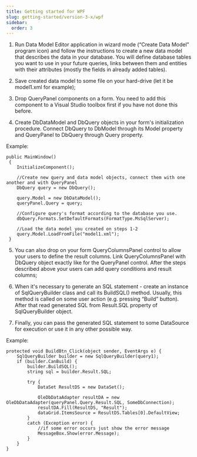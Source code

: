 ```yaml
---
title: Getting started for WPF
slug: getting-started/version-3-x/wpf
sidebar:
  order: 3
---
```


1) Run Data Model Editor application in wizard mode (“Create Data Model” program icon) and follow the instructions to create a new data model that describes the data in your database. You will define database tables you want to use in your future queries, links between them and entities with their attributes (mostly the fields in already added tables).

2) Save created data model to some file on your hard-drive (let it be model1.xml for example);

3) Drop QueryPanel components on a form. You need to add this component to a Visual Studio toolbox first if you have not done this before.

4) Create DbDataModel and DbQuery objects in your form's initialization procedure. Connect DbQuery to DbModel through its Model property and QueryPanel to DbQuery through Query property.

Example: 

```
public MainWindow()   
 {   
    InitializeComponent();   
 
    //Create new query and data model objects, connect them with one another and with QueryPanel  
    DbQuery query = new DbQuery();      
 
    query.Model = new DbDataModel();   
    queryPanel.Query = query;  
 
    //Configure query's format according to the database you use.  
    dbQuery.Formats.SetDefaultFormats(FormatType.MsSqlServer);
 
    //Load the data model you created on steps 1-2  
    query.Model.LoadFromFile("model1.xml");   
 }   
```
5) You can also drop on your form QueryColumnsPanel control to allow your users to define the result columns. Link QueryColumnsPanel with DbQuery object exactly like for the QueryPanel control.
After the steps described above your users can add query conditions and result columns;

6) When it's necessary to generate an SQL statement - create an instance of SqlQueryBuilder class and call its BuildSQL() method. Usually, this method is called on some user action (e.g. pressing “Build” button). After that read generated SQL from Result.SQL property of SqlQueryBuilder object.

7) Finally, you can pass the generated SQL statement to some DataSource for execution or use it in any other possible way.

Example:

```
protected void BuildBtn_Click(object sender, EventArgs e) { 
    SqlQueryBuilder builder = new SqlQueryBuilder(query1);
    if (builder.CanBuild) {
        builder.BuildSQL();
        string sql = builder.Result.SQL;
 
        try {
            DataSet ResultDS = new DataSet(); 
 
            OleDbDataAdapter resultDA = new OleDbDataAdapter(queryPanel.Query.Result.SQL, SomeDbConnection); 
            resultDA.Fill(ResultDS, "Result"); 
            dataGrid.ItemsSource = ResultDS.Tables[0].DefaultView; 
        }  
        catch (Exception error) { 
            //if some error occurs just show the error message  
            MessageBox.Show(error.Message);       
        } 
    }
} 
```
